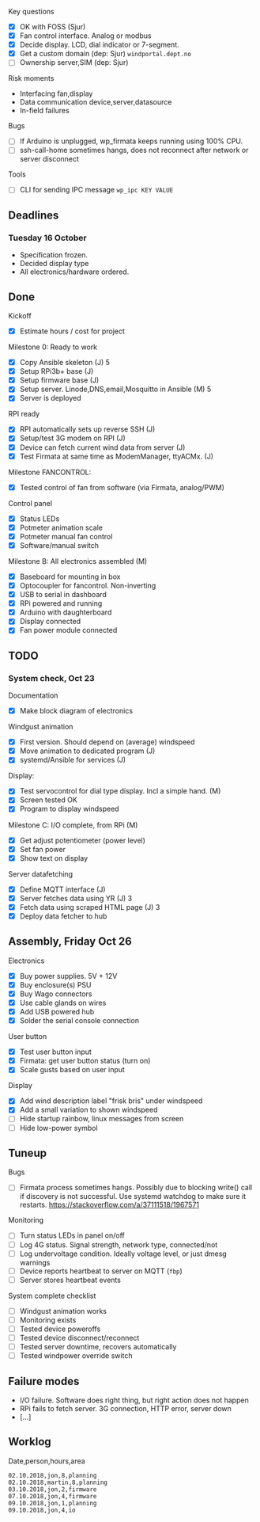 
Key questions

- [x] OK with FOSS (Sjur)
- [x] Fan control interface. Analog or modbus
- [x] Decide display. LCD, dial indicator or 7-segment.
- [x] Get a custom domain (dep: Sjur) `windportal.dept.no`
- [ ] Ownership server,SIM (dep: Sjur)

Risk moments

- Interfacing fan,display
- Data communication device,server,datasource
- In-field failures

Bugs

- [ ] If Arduino is unplugged, wp_firmata keeps running using 100% CPU.
- [ ] ssh-call-home sometimes hangs, does not reconnect after network or server disconnect

Tools

- [ ] CLI for sending IPC message `wp_ipc KEY VALUE`

## Deadlines


### Tuesday 16 October
- Specification frozen.
- Decided display type
- All electronics/hardware ordered.

## Done

Kickoff

- [x] Estimate hours / cost for project

Milestone 0: Ready to work

- [x] Copy Ansible skeleton (J) 5
- [x] Setup RPi3b+ base (J)
- [x] Setup firmware base (J)
- [x] Setup server. Linode,DNS,email,Mosquitto in Ansible (M) 5
- [x] Server is deployed

RPI ready

- [x] RPI automatically sets up reverse SSH (J)
- [x] Setup/test 3G modem on RPI (J)
- [x] Device can fetch current wind data from server (J)
- [x] Test Firmata at same time as ModemManager, ttyACMx. (J)

Milestone FANCONTROL:

- [x] Tested control of fan from software (via Firmata, analog/PWM) 

Control panel

- [x] Status LEDs
- [x] Potmeter animation scale
- [x] Potmeter manual fan control
- [x] Software/manual switch

Milestone B: All electronics assembled (M)

- [x] Baseboard for mounting in box
- [x] Optocoupler for fancontrol. Non-inverting
- [x] USB to serial in dashboard
- [x] RPi powered and running
- [x] Arduino with daughterboard
- [x] Display connected
- [x] Fan power module connected

## TODO

### System check, Oct 23

Documentation

- [x] Make block diagram of electronics

Windgust animation

- [x] First version. Should depend on (average) windspeed
- [x] Move animation to dedicated program (J)
- [x] systemd/Ansible for services (J)

Display:

- [x] Test servocontrol for dial type display. Incl a simple hand. (M)
- [x] Screen tested OK
- [x] Program to display windspeed

Milestone C: I/O complete, from RPi (M)

- [x] Get adjust potentiometer (power level)
- [x] Set fan power
- [x] Show text on display

Server datafetching

- [x] Define MQTT interface (J)
- [x] Server fetches data using YR (J) 3
- [x] Fetch data using scraped HTML page (J) 3
- [x] Deploy data fetcher to hub

## Assembly, Friday Oct 26

Electronics

- [x] Buy power supplies. 5V + 12V
- [x] Buy enclosure(s) PSU
- [x] Buy Wago connectors
- [x] Use cable glands on wires
- [x] Add USB powered hub
- [x] Solder the serial console connection

User button

- [x] Test user button input
- [x] Firmata: get user button status (turn on)
- [x] Scale gusts based on user input

Display

- [x] Add wind description label "frisk bris" under windspeed
- [x] Add a small variation to shown windspeed
- [ ] Hide startup rainbow, linux messages from screen
- [ ] Hide low-power symbol

## Tuneup

Bugs

- [ ] Firmata process sometimes hangs.
Possibly due to blocking write() call if discovery is not successful.
Use systemd watchdog to make sure it restarts. https://stackoverflow.com/a/37111518/1967571

Monitoring

- [ ] Turn status LEDs in panel on/off
- [ ] Log 4G status. Signal strength, network type, connected/not
- [ ] Log undervoltage condition. Ideally voltage level, or just dmesg warnings
- [ ] Device reports heartbeat to server on MQTT (`fbp`)
- [ ] Server stores heartbeat events

System complete checklist

- [ ] Windgust animation works
- [ ] Monitoring exists
- [ ] Tested device poweroffs
- [ ] Tested device disconnect/reconnect
- [ ] Tested server downtime, recovers automatically
- [ ] Tested windpower override switch

## Failure modes

- I/O failure. Software does right thing, but right action does not happen
- RPi fails to fetch server. 3G connection, HTTP error, server down
- [...]

## Worklog

Date,person,hours,area

    02.10.2018,jon,8,planning
    02.10.2018,martin,8,planning
    03.10.2018,jon,2,firmware
    07.10.2018,jon,4,firmware
    09.10.2018,jon,1,planning
    09.10.2018,jon,4,io


